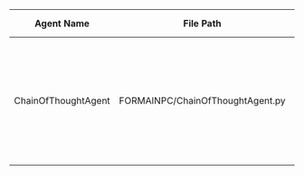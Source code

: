 | Agent Name | File Path | Compliance Status | Issues Found |
|------------|-----------|-------------------|--------------|
| ChainOfThoughtAgent | FORMAINPC/ChainOfThoughtAgent.py | ❌ NON-COMPLIANT | C1/C2: No BaseAgent inheritance, C3: super().__init__ not called, C4: _get_health_status missing, C6/C7: Config parser not used correctly, C10: __main__ block not standardized |
